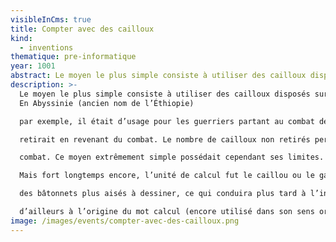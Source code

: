 ```yaml
---
visibleInCms: true
title: Compter avec des cailloux
kind:
  - inventions
thematique: pre-informatique
year: 1001
abstract: Le moyen le plus simple consiste à utiliser des cailloux disposés sur le sol.
description: >-
  Le moyen le plus simple consiste à utiliser des cailloux disposés sur le sol.
  En Abyssinie (ancien nom de l’Éthiopie)

  par exemple, il était d’usage pour les guerriers partant au combat de déposer un caillou sur un tas, caillou qu’il

  retirait en revenant du combat. Le nombre de cailloux non retirés permettait de déterminer le nombre de morts au

  combat. Ce moyen extrêmement simple possédait cependant ses limites. Il fallut compléter le dispositif.

  Mais fort longtemps encore, l’unité de calcul fut le caillou ou le galet, calculus en latin (même lorsqu’on lui substituait

  des bâtonnets plus aisés à dessiner, ce qui conduira plus tard à l’invention des chiffres écrits). Ce terme latin est

  d’ailleurs à l’origine du mot calcul (encore utilisé dans son sens originel en médecine).
image: /images/events/compter-avec-des-cailloux.png
---
```

